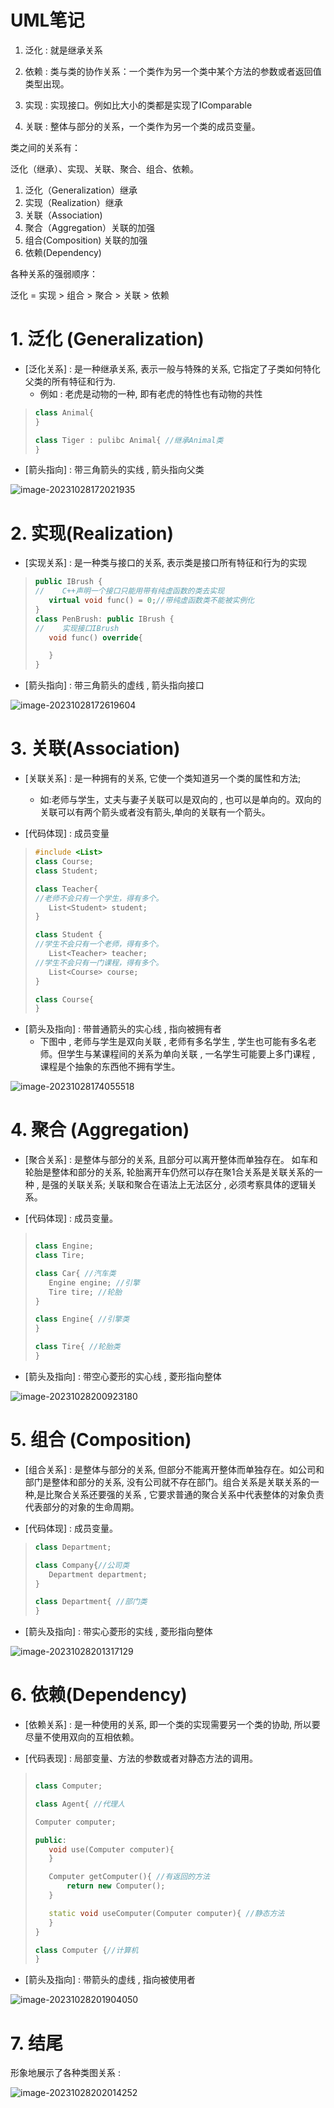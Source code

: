 # UML笔记

1. 泛化 : 就是继承关系

2. 依赖 : 类与类的协作关系：一个类作为另一个类中某个方法的参数或者返回值类型出现。

3. 实现 : 实现接口。例如比大小的类都是实现了IComparable

4. 关联 : 整体与部分的关系，一个类作为另一个类的成员变量。

类之间的关系有：

泛化（继承）、实现、关联、聚合、组合、依赖。

1. 泛化（Generalization）继承
2. 实现（Realization）继承
3. 关联（Association) 
4. 聚合（Aggregation）关联的加强
5. 组合(Composition) 关联的加强
6. 依赖(Dependency)

各种关系的强弱顺序：

泛化 = 实现 > 组合 > 聚合 > 关联 > 依赖

# 1. 泛化 (Generalization)

* [泛化关系] : 是一种继承关系, 表示一般与特殊的关系, 它指定了子类如何特化父类的所有特征和行为.
  * 例如 : 老虎是动物的一种, 即有老虎的特性也有动物的共性

>```c++
>class Animal{
>}
>
>class Tiger : pulibc Animal{ //继承Animal类
>}
>```

* [箭头指向] : 带三角箭头的实线 , 箭头指向父类

<img src="assets/image-20231028172021935.png" alt="image-20231028172021935" /> 

# 2. 实现(Realization)

* [实现关系] : 是一种类与接口的关系, 表示类是接口所有特征和行为的实现

>```c++
>public IBrush {
>//    C++声明一个接口只能用带有纯虚函数的类去实现
>    virtual void func() = 0;//带纯虚函数类不能被实例化
>}
>class PenBrush: public IBrush {
>//    实现接口IBrush
>    void func() override{
>
>    }
>}
>```

* [箭头指向] : 带三角箭头的虚线 , 箭头指向接口

<img src="assets/image-20231028172619604.png" alt="image-20231028172619604" /> 

# 3. 关联(Association)

* [关联关系] : 是一种拥有的关系, 它使一个类知道另一个类的属性和方法;
  * 如:老师与学生，丈夫与妻子关联可以是双向的 , 也可以是单向的。双向的关联可以有两个箭头或者没有箭头,单向的关联有一个箭头。

* [代码体现] : 成员变量

>```c++
>#include <List>
>class Course;
>class Student;
>
>class Teacher{
>//老师不会只有一个学生，得有多个。
>    List<Student> student;
>}
>
>class Student {
>//学生不会只有一个老师，得有多个。
>    List<Teacher> teacher;
>//学生不会只有一门课程，得有多个。
>    List<Course> course;
>}
>
>class Course{
>}
>
>```

* [箭头及指向] : 带普通箭头的实心线 , 指向被拥有者
  * 下图中 , 老师与学生是双向关联 , 老师有多名学生 , 学生也可能有多名老师。但学生与某课程间的关系为单向关联 , 一名学生可能要上多门课程 , 课程是个抽象的东西他不拥有学生。

<img src="assets/image-20231028174055518.png" alt="image-20231028174055518" /> 

# 4. 聚合 (Aggregation)

* [聚合关系] : 是整体与部分的关系, 且部分可以离开整体而单独存在。 如车和轮胎是整体和部分的关系, 轮胎离开车仍然可以存在聚1合关系是关联关系的一种 , 是强的关联关系; 关联和聚合在语法上无法区分 , 必须考察具体的逻辑关系。

* [代码体现] : 成员变量。

>```c++
>
>class Engine;
>class Tire;
>
>class Car{ //汽车类
>    Engine engine; //引擎
>    Tire tire; //轮胎
>}
>
>class Engine{ //引擎类
>}
>
>class Tire{ //轮胎类
>}
>```

* [箭头及指向] : 带空心菱形的实心线 , 菱形指向整体

<img src="assets/image-20231028200923180.png" alt="image-20231028200923180" /> 

# 5. 组合 (Composition)

* [组合关系] : 是整体与部分的关系, 但部分不能离开整体而单独存在。如公司和部门是整体和部分的关系, 没有公司就不存在部门。组合关系是关联关系的一种,是比聚合关系还要强的关系 , 它要求普通的聚合关系中代表整体的对象负责代表部分的对象的生命周期。

* [代码体现] : 成员变量。

>```c++
>class Department;
>
>class Company{//公司类
>    Department department;
>}
>
>class Department{ //部门类
>}
>
>```

* [箭头及指向] : 带实心菱形的实线 , 菱形指向整体

<img src="assets/image-20231028201317129.png" alt="image-20231028201317129" /> 

# 6. 依赖(Dependency)

* [依赖关系] : 是一种使用的关系,  即一个类的实现需要另一个类的协助, 所以要尽量不使用双向的互相依赖。

* [代码表现] : 局部变量、方法的参数或者对静态方法的调用。

>``` c++
>
>class Computer;
>
>class Agent{ //代理人
>
>Computer computer;
>
>public:
>    void use(Computer computer){
>    }
>
>    Computer getComputer(){ //有返回的方法
>        return new Computer();
>    }
>
>    static void useComputer(Computer computer){ //静态方法
>    }
>}
>
>class Computer {//计算机
>}
>
>```

* [箭头及指向] : 带箭头的虚线 , 指向被使用者

<img src="assets/image-20231028201904050.png" alt="image-20231028201904050" /> 

# 7. 结尾

形象地展示了各种类图关系 :  

<img src="assets/image-20231028202014252.png" alt="image-20231028202014252" /> 